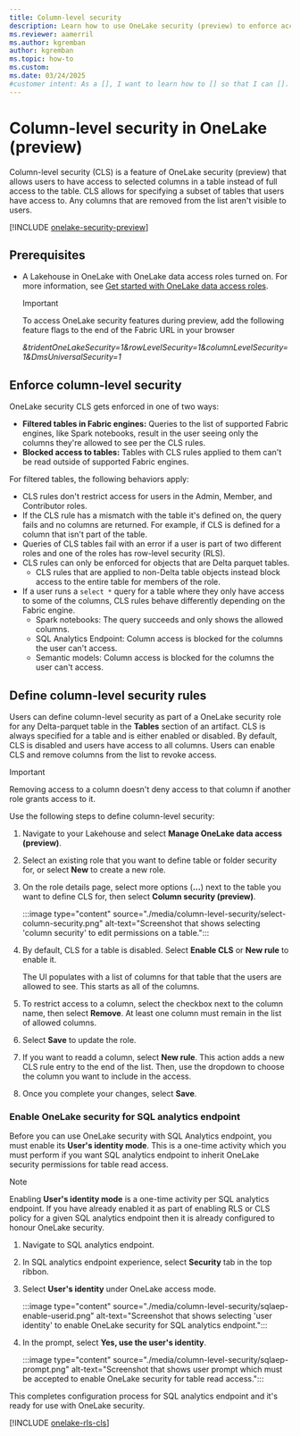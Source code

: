 ```yaml
---
title: Column-level security
description: Learn how to use OneLake security (preview) to enforce access permissions at the column level in OneLake.
ms.reviewer: aamerril
ms.author: kgremban
author: kgremban
ms.topic: how-to
ms.custom:
ms.date: 03/24/2025
#customer intent: As a [], I want to learn how to [] so that I can [].
---
```


# Column-level security in OneLake (preview)

Column-level security (CLS) is a feature of OneLake security (preview) that allows users to have access to selected columns in a table instead of full access to the table. CLS allows for specifying a subset of tables that users have access to. Any columns that are removed from the list aren't visible to users.

[!INCLUDE [onelake-security-preview](../../includes/onelake-security-preview.md)]

## Prerequisites

* A Lakehouse in OneLake with OneLake data access roles turned on. For more information, see [Get started with OneLake data access roles](get-started-data-access-roles.md).

  >[!IMPORTANT]
  >To access OneLake security features during preview, add the following feature flags to the end of the Fabric URL in your browser
  >
  >*&tridentOneLakeSecurity=1&rowLevelSecurity=1&columnLevelSecurity=1&DmsUniversalSecurity=1*

## Enforce column-level security

OneLake security CLS gets enforced in one of two ways:

* **Filtered tables in Fabric engines:** Queries to the list of supported Fabric engines, like Spark notebooks, result in the user seeing only the columns they're allowed to see per the CLS rules.
* **Blocked access to tables:** Tables with CLS rules applied to them can't be read outside of supported Fabric engines.

For filtered tables, the following behaviors apply:

* CLS rules don't restrict access for users in the Admin, Member, and Contributor roles.
* If the CLS rule has a mismatch with the table it's defined on, the query fails and no columns are returned. For example, if CLS is defined for a column that isn't part of the table.
* Queries of CLS tables fail with an error if a user is part of two different roles and one of the roles has row-level security (RLS). 
* CLS rules can only be enforced for objects that are Delta parquet tables. 
  * CLS rules that are applied to non-Delta table objects instead block access to the entire table for members of the role. 
* If a user runs a `select *` query for a table where they only have access to some of the columns, CLS rules behave differently depending on the Fabric engine.
  * Spark notebooks: The query succeeds and only shows the allowed columns.
  * SQL Analytics Endpoint: Column access is blocked for the columns the user can't access.
  * Semantic models: Column access is blocked for the columns the user can't access. 

## Define column-level security rules

Users can define column-level security as part of a OneLake security role for any Delta-parquet table in the **Tables** section of an artifact. CLS is always specified for a table and is either enabled or disabled. By default, CLS is disabled and users have access to all columns. Users can enable CLS and remove columns from the list to revoke access.

>[!IMPORTANT]
>Removing access to a column doesn't deny access to that column if another role grants access to it.

Use the following steps to define column-level security:

1. Navigate to your Lakehouse and select **Manage OneLake data access (preview)**.

1. Select an existing role that you want to define table or folder security for, or select **New** to create a new role.

1. On the role details page, select more options (**...**) next to the table you want to define CLS for, then select **Column security (preview)**. 

   :::image type="content" source="./media/column-level-security/select-column-security.png" alt-text="Screenshot that shows selecting 'column security' to edit permissions on a table.":::

1. By default, CLS for a table is disabled. Select **Enable CLS** or **New rule** to enable it. 

   The UI populates with a list of columns for that table that the users are allowed to see. This starts as all of the columns. 

1. To restrict access to a column, select the checkbox next to the column name, then select **Remove**. At least one column must remain in the list of allowed columns. 

1. Select **Save** to update the role. 

1. If you want to readd a column, select **New rule**. This action adds a new CLS rule entry to the end of the list. Then, use the dropdown to choose the column you want to include in the access. 

1. Once you complete your changes, select **Save**.

### Enable OneLake security for SQL analytics endpoint

Before you can use OneLake security with SQL Analytics endpoint, you must enable its **User's identity mode**. This is a one-time activity which you must perform if you want SQL analytics endpoint to inherit OneLake security permissions for table read access.

> [!NOTE]
> Enabling **User's identity mode** is a one-time activity per SQL analytics endpoint. If you have already enabled it as part of enabling RLS or CLS policy for a given SQL analytics endpoint then it is already configured to honour OneLake security.


1. Navigate to SQL analytics endpoint.

1. In SQL analytics endpoint experience, select **Security** tab in the top ribbon.

1. Select **User's identity** under OneLake access mode.

   :::image type="content" source="./media/column-level-security/sqlaep-enable-userid.png" alt-text="Screenshot that shows selecting 'user identity' to enable OneLake security for SQL analytics endpoint.":::

1. In the prompt, select **Yes, use the user's identity**. 

   :::image type="content" source="./media/column-level-security/sqlaep-prompt.png" alt-text="Screenshot that shows user prompt which must be accepted to enable OneLake security for table read access.":::

This completes configuration process for SQL analytics endpoint and it's ready for use with OneLake security.

[!INCLUDE [onelake-rls-cls](../../includes/onelake-rls-cls.md)]
